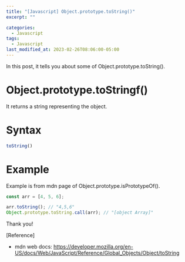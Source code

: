 ```yaml
---
title: "[Javascript] Object.prototype.toString()"
excerpt: ""

categories:
  - Javascript
tags:
  - Javascript
last_modified_at: 2023-02-26T08:06:00-05:00
---
```


In this post, it tells you about some of Object.prototype.toString&#40;&#41;.

# Object.prototype.toStringf&#40;&#41;

It returns a string representing the object.


# Syntax

```javascript
toString()
```


# Example
Example is from mdn page of Object.prototype.isPrototypeOf&#40;&#41;.

```javascript
const arr = [4, 5, 6];

arr.toString(); // "4,5,6"
Object.prototype.toString.call(arr); // "[object Array]"
```

Thank you!

[Reference]

- mdn web docs: <https://developer.mozilla.org/en-US/docs/Web/JavaScript/Reference/Global_Objects/Object/toString>
